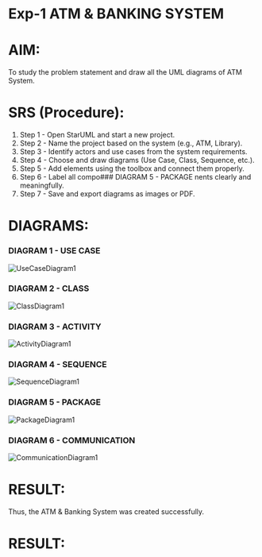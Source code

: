 # Exp-1 ATM & BANKING SYSTEM

# AIM:
To study the problem statement and draw all the UML diagrams of ATM System.

# SRS (Procedure):
1. Step 1 - Open StarUML and start a new project.
2. Step 2 - Name the project based on the system (e.g., ATM, Library).
3. Step 3 - Identify actors and use cases from the system requirements.
4. Step 4 - Choose and draw diagrams (Use Case, Class, Sequence, etc.).
5. Step 5 - Add elements using the toolbox and connect them properly.
6. Step 6 - Label all compo### DIAGRAM 5 - PACKAGE
nents clearly and meaningfully.
7. Step 7 - Save and export diagrams as images or PDF.

# DIAGRAMS:

### DIAGRAM 1 - USE CASE
![UseCaseDiagram1](https://github.com/user-attachments/assets/5e32ad8d-5b26-4157-add6-79e9d14d1e59)

### DIAGRAM 2 - CLASS
![ClassDiagram1](https://github.com/user-attachments/assets/36b721d3-a894-4d42-9512-9a6875cc1d80)

### DIAGRAM 3 - ACTIVITY
![ActivityDiagram1](https://github.com/user-attachments/assets/9c9cba4b-6e56-4ead-98f4-4f80f2066e78)

### DIAGRAM 4 - SEQUENCE
![SequenceDiagram1](https://github.com/user-attachments/assets/cf364757-64f4-48db-a990-06a33b9716c9)

### DIAGRAM 5 - PACKAGE
![PackageDiagram1](https://github.com/user-attachments/assets/92061611-a3cc-48d6-b1f7-bd4e96a0fc30)

### DIAGRAM 6 - COMMUNICATION
![CommunicationDiagram1](https://github.com/user-attachments/assets/e71e8cf0-158b-4627-8154-16b660c2bb72)

# RESULT:
Thus, the ATM & Banking System was created successfully.


# RESULT:
